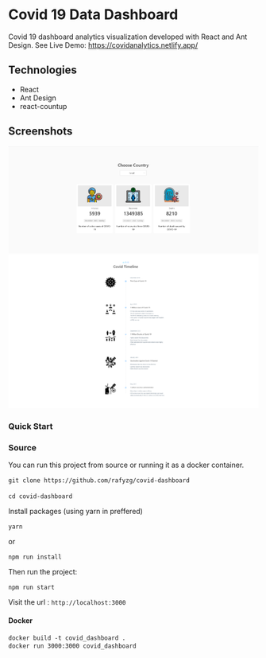 # Covid 19 Data Dashboard

Covid 19 dashboard analytics visualization developed with React and Ant Design.
See Live Demo: https://covidanalytics.netlify.app/

## Technologies

- React 
- Ant Design
- react-countup

## Screenshots
![Alt CountryData](screenshots/CountryData.png?raw=true "Title")
![Alt CovidTimeline](screenshots/covidtimeline.png?raw=true "Title")


### Quick Start

### Source
You can run this project from source or running it as a docker container.

```
git clone https://github.com/rafyzg/covid-dashboard

cd covid-dashboard
```

Install packages (using yarn in preffered)
```
yarn
``` 

or 

```
npm run install 
```

Then run the project:

```
npm run start
```
Visit the url : `http://localhost:3000`

#### Docker 

```
docker build -t covid_dashboard .
docker run 3000:3000 covid_dashboard 
```


